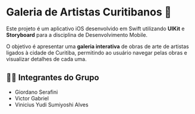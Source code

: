 # Galeria de Artistas Curitibanos 🎨

Este projeto é um aplicativo iOS desenvolvido em Swift utilizando **UIKit** e **Storyboard** para a disciplina de Desenvolvimento Mobile.

O objetivo é apresentar uma **galeria interativa** de obras de arte de artistas ligados à cidade de Curitiba, permitindo ao usuário navegar pelas obras e visualizar detalhes de cada uma.


## 👨‍💻 Integrantes do Grupo

- Giordano Serafini
- Victor Gabriel
- Vinicius Yudi Sumiyoshi Alves
